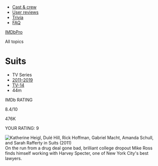 

- [Cast & crew](https://www.imdb.com/title/tt1632701/fullcredits/?ref_=tt_ql_1)
- [User reviews](https://www.imdb.com/title/tt1632701/reviews/?ref_=tt_ql_2)
- [Trivia](https://www.imdb.com/title/tt1632701/trivia/?ref_=tt_ql_3)
- [FAQ](https://www.imdb.com/title/tt1632701/faq/?ref_=tt_ql_4)

[IMDbPro](https://pro.imdb.com/title/tt1632701/?rf=cons_tt_hdr&ref_=cons_tt_hdr)

All topics

# Suits

- TV Series
- [2011–2019](https://www.imdb.com/title/tt1632701/releaseinfo?ref_=tt_ov_rdat)
- [TV-14](https://www.imdb.com/title/tt1632701/parentalguide/certificates?ref_=tt_ov_pg)
- 44m

IMDb RATING

8.4/10

476K

YOUR RATING: 9

![Katherine Heigl, Dulé Hill, Rick Hoffman, Gabriel Macht, Amanda Schull, and Sarah Rafferty in Suits (2011)](https://m.media-amazon.com/images/M/MV5BNmVmMmM5ZmItZDg0OC00NTFiLWIxNzctZjNmYTY5OTU3ZWU3XkEyXkFqcGdeQXVyMTQxNzMzNDI@._V1_QL75_UY281_CR1,0,190,281_.jpg)
On the run from a drug deal gone bad, brilliant college dropout Mike Ross finds himself working with Harvey Specter, one of New York City's best lawyers.